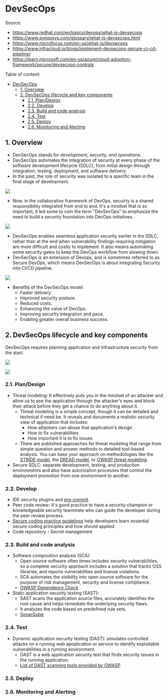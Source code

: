 # DevSecOps

Source:

- <https://www.redhat.com/en/topics/devops/what-is-devsecops>
- <https://www.synopsys.com/glossary/what-is-devsecops.html>
- <https://www.microfocus.com/en-us/what-is/devsecops>
- <https://www.infracloud.io/blogs/implement-devsecops-secure-ci-cd-pipeline/>
- <https://learn.microsoft.com/en-us/azure/cloud-adoption-framework/secure/devsecops-controls>

Table of content:

- [DevSecOps](#devsecops)
  - [1. Overview](#1-overview)
  - [2. DevSecOps lifecycle and key components](#2-devsecops-lifecycle-and-key-components)
    - [2.1. Plan/Design](#21-plandesign)
    - [2.2. Develop](#22-develop)
    - [2.3. Build and code analysis](#23-build-and-code-analysis)
    - [2.4. Test](#24-test)
    - [2.5. Deploy](#25-deploy)
    - [2.6. Monitoring and Alerting](#26-monitoring-and-alerting)

## 1. Overview

- DevSecOps stands for _development, security, and operations_.
- DevSecOps automates the integration of security at every phase of the software development lifecycle (SDLC), from initial design through integration, testing, deployment, and software delivery.
- In the past, the role of security was isolated to a specific team in the final stage of development.

![](https://www.redhat.com/cms/managed-files/styles/wysiwyg_full_width/s3/devsecops-linear-405x259.png?itok=1jsWGdOF)

- Now, in the collaborative framework of DevOps, secuirty is a shared responsibility integrated from end to end. It's a mindset that is so important, it led some to coin the term "DevSecOps" to emphasize the need to build a security foundation into DevOps initiatives.

![](https://www.redhat.com/cms/managed-files/styles/wysiwyg_full_width/s3/devsecops-collab-405x308.png?itok=VsZ8waJV)

- DevSecOps enables seamless application security earlier in the SDLC, rather than at the end when vulnerability findings requiring mitigation are more difficult and costly to implement. It also means automating some security gates to keep the DevOps workflow from slowing down.
- DevSecOps is an extension of Devops, and is sometimes referred to as Secure DevOps, which means DevSecOps is about integrating Security into CI/CD pipeline.

![](https://snyk.io/wp-content/uploads/DevSecOps-Pipeline-1240x670.png)

- Benefits of the DevSecOps model:
  - Faster delivery.
  - Improved security posture.
  - Reduced costs.
  - Enhancing the value of DevOps.
  - Improving security integration and pace.
  - Enabling greater overall business success.

## 2. DevSecOps lifecycle and key components

DevSecOps requires planning application and infrastructure security from the start.

![](https://dlhr6gotgr9bx.cloudfront.net/2021-11/devsec.png)

![](https://d33wubrfki0l68.cloudfront.net/2d13f6c9c86cf550d671b50107181fdf3dc51c72/68c99/assets/img/blog/devsecops-pipeline/devsecops-pipeline-1600x350.svg)

### 2.1. Plan/Design

- Threat modeling: It effectively puts you in the mindset of an attacker and allow us to see the application through the attacker's eyes and block their attack before they get a chance to do anything about it.
  - Threat modeling is a simple concept, though it can be detailed and technical if need be. It reveals and documents a realistic security view of application that includes:
    - How attackers can abuse that application's design
    - How to fix vulnerabilities
    - How important it is to fix issues
  - There are published approaches for threat modeling that range from simple question and answer methods to detailed tool-based analysis. You can base your approach on methodologies like the [STRIDE model](https://learn.microsoft.com/en-us/azure/security/develop/threat-modeling-tool-threats), the [DREAD model](<https://en.wikipedia.org/wiki/DREAD_(risk_assessment_model)>), or [OWASP threat modeling](https://owasp.org/www-community/Threat_Modeling).
- Secure SDLC: separate development, testing, and production environments and also have autorization processes that control the deployment promotion from one environment to another.

### 2.2. Develop

- IDE security plugins and [pre-commit](https://pre-commit.com/).
- Peer code review: It's good practice to have a security champion or knowledgeable security teammate who can guide the developer during the peer review process.
- [Secure coding practice guidelines](https://owasp.org/www-project-secure-coding-practices-quick-reference-guide/) help developers learn essential secure coding principles and how should applied.
- Code repository - Secret management

### 2.3. Build and code analysis

- Software composition analysis (SCA):
  - Open source software often times includes security vulnerabilities, so a complete security approach includes a solution that tracks OSS libraries, and reports vulnerabilities and license violations.
  - SCA automates the visibility into open source software for the purpose of risk management, security and license compliance.
  - [OWASP Dependency Check](https://owasp.org/www-project-dependency-check/)
- Static application security testing (SAST):
  - SAST scans the application source files, accurately identifies the root cause and helps remediate the underlying security flaws.
  - It analyzes the code based on predefined rule sets.
  - [SonarQube](https://github.com/SonarSource/sonarqube)

### 2.4. Test

- Dynamic application security testing (DAST): simulates controlled attacks on a running web apoplication or service to identify exploitable vulnerabilities in a running environment.
  - DAST is a web application security test that finds security issues in the running application.
  - [List of DAST scanning tools provided by OWASP](https://owasp.org/www-community/Vulnerability_Scanning_Tools)

### 2.5. Deploy


### 2.6. Monitoring and Alerting
